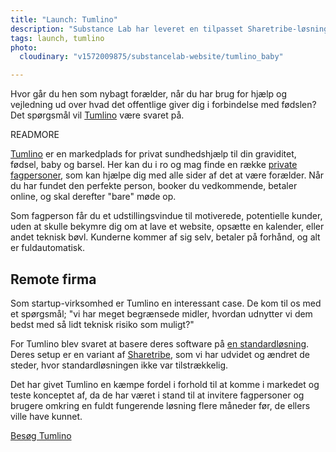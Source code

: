 ```yaml
---
title: "Launch: Tumlino"
description: "Substance Lab har leveret en tilpasset Sharetribe-løsning til Tumlino"
tags: launch, tumlino
photo:
  cloudinary: "v1572009875/substancelab-website/tumlino_baby"

---
```


Hvor går du hen som nybagt forælder, når du har brug for hjælp og vejledning ud over hvad det offentlige giver dig i forbindelse med fødslen? Det spørgsmål vil <a href="https://www.tumlino.dk">Tumlino</a> være svaret på.

READMORE

[Tumlino](https://www.tumlino.dk) er en markedplads for privat sundhedshjælp til din graviditet, fødsel, baby og barsel. Her kan du i ro og mag finde en række [private fagpersoner](https://www.tumlino.dk/s), som kan hjælpe dig med alle sider af det at være forælder. Når du har fundet den perfekte person, booker du vedkommende, betaler online, og skal derefter "bare" møde op.

Som fagperson får du et udstillingsvindue til motiverede, potentielle kunder, uden at skulle bekymre dig om at lave et website, opsætte en kalender, eller andet teknisk bøvl. Kunderne kommer af sig selv, betaler på forhånd, og alt er fuldautomatisk.

## Remote firma

Som startup-virksomhed er Tumlino en interessant case. De kom til os med et spørgsmål; "vi har meget begrænsede midler, hvordan udnytter vi dem bedst med så lidt teknisk risiko som muligt?"

For Tumlino blev svaret at basere deres software på [en standardløsning](/articles/standard-loesninger/). Deres setup er en variant af [Sharetribe](https://sharetribe.com), som vi har udvidet og ændret de steder, hvor standardløsningen ikke var tilstrækkelig.

Det har givet Tumlino en kæmpe fordel i forhold til at komme i markedet og teste konceptet af, da de har været i stand til at invitere fagpersoner og brugere omkring en fuldt fungerende løsning flere måneder før, de ellers ville have kunnet.

<div class="call-to-action"><a href="https://www.tumlino.dk/" title="Tumlino">Besøg Tumlino</a></div>
